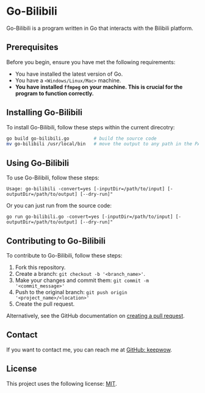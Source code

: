# Go-Bilibili

Go-Bilibili is a program written in Go that interacts with the Bilibili platform.

## Prerequisites

Before you begin, ensure you have met the following requirements:

- You have installed the latest version of Go.
- You have a `<Windows/Linux/Mac>` machine.
- **You have installed `ffmpeg` on your machine. This is crucial for the program to function correctly.**

## Installing Go-Bilibili

To install Go-Bilibili, follow these steps within the current direcotry:

```bash
go build go-bilibili.go         # build the source code
mv go-bilibili /usr/local/bin   # move the output to any path in the PATH, usually /usr/local/bin
```

## Using Go-Bilibili

To use Go-Bilibili, follow these steps:

```
Usage: go-bilibili -convert=yes [-inputDir=/path/to/input] [-outputDir=/path/to/output] [--dry-run]"
```

Or you can just run from the source code:

```
go run go-bilibili.go -convert=yes [-inputDir=/path/to/input] [-outputDir=/path/to/output] [--dry-run]"
```

## Contributing to Go-Bilibili

To contribute to Go-Bilibili, follow these steps:

1. Fork this repository.
2. Create a branch: `git checkout -b '<branch_name>'`.
3. Make your changes and commit them: `git commit -m '<commit_message>'`
4. Push to the original branch: `git push origin '<project_name>/<location>'`
5. Create the pull request.

Alternatively, see the GitHub documentation on [creating a pull request](https://help.github.com/en/github/collaborating-with-issues-and-pull-requests/creating-a-pull-request).

## Contact

If you want to contact me, you can reach me at [GitHub: keepwow](https://github.com/keepwow).

## License

This project uses the following license: [MIT](https://opensource.org/licenses/MIT).
